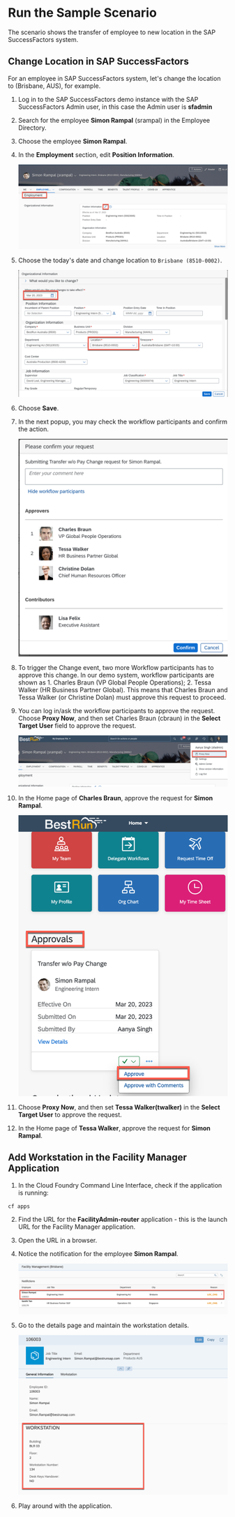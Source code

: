# Run the Sample Scenario

The scenario shows the transfer of employee to new location in the SAP SuccessFactors system.

## Change Location in SAP SuccessFactors

For an employee in SAP SuccessFactors system, let's change the location to (Brisbane, AUS), for example.

1. Log in to the SAP SuccessFactors demo instance with the SAP SuccessFactors Admin user, in this case the Admin user is **sfadmin**

2. Search for the employee **Simon Rampal** (srampal) in the Employee Directory.

3. Choose the employee **Simon Rampal**.

4. In the **Employment** section, edit **Position Information**.

    ![setup1](./images/setup1.png)

5. Choose the today's date and change location to `Brisbane (8510-0002)`.

    ![setup2](./images/setup2.png)

6. Choose **Save**.

7. In the next popup, you may check the workflow participants and confirm the action.

    ![setup3](./images/setup3.png)

8. To trigger the Change event, two more Workflow participants has to approve this change. In our demo system, workflow participants are shown as 1. Charles Braun (VP Global People Operations); 2. Tessa Walker (HR Business Partner Global). This means that Charles Braun and Tessa Walker (or Christine Dolan) must approve this request to proceed.

9. You can log in/ask the workflow participants to approve the request. Choose **Proxy Now**, and then set Charles Braun (cbraun) in the **Select Target User** field to approve the request.

    ![setup4](./images/setup4.png)

10. In the Home page of **Charles Braun**, approve the request for **Simon Rampal**.

    ![setup5](./images/setup5.png)

11. Choose **Proxy Now**, and then set **Tessa Walker(twalker)** in the **Select Target User** to approve the request.

12. In the Home page of **Tessa Walker**, approve the request for **Simon Rampal**.

## Add Workstation in the Facility Manager Application

1. In the Cloud Foundry Command Line Interface, check if the application is running:

```
cf apps
```

2. Find the URL for the **FacilityAdmin-router** application - this is the launch URL for the Facility Manager application.

3. Open the URL in a browser.

4. Notice the notification for the employee **Simon Rampal**.

    ![setup6](./images/setup6.png)

5. Go to the details page and maintain the workstation details.

    ![setup7](./images/setup7.png)

6. Play around with the application.
